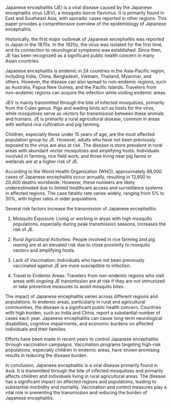 Japanese encephalitis (JE) is a viral disease caused by the Japanese encephalitis virus (JEV), a mosquito-borne flavivirus. It is primarily found in East and Southeast Asia, with sporadic cases reported in other regions. This paper provides a comprehensive overview of the epidemiology of Japanese encephalitis.

Historically, the first major outbreak of Japanese encephalitis was reported in Japan in the 1870s. In the 1920s, the virus was isolated for the first time, and its connection to neurological symptoms was established. Since then, JE has been recognized as a significant public health concern in many Asian countries.

Japanese encephalitis is endemic in 24 countries in the Asia-Pacific region, including India, China, Bangladesh, Vietnam, Thailand, Myanmar, and others. However, the disease can also spread to non-endemic regions, such as Australia, Papua New Guinea, and the Pacific Islands. Travelers from non-endemic regions can acquire the infection while visiting endemic areas.

JEV is mainly transmitted through the bite of infected mosquitoes, primarily from the Culex genus. Pigs and wading birds act as hosts for the virus, while mosquitoes serve as vectors for transmission between these animals and humans. JE is primarily a rural agricultural disease, common in areas with wetland rice cultivation and pig farming.

Children, especially those under 15 years of age, are the most affected population group by JE. However, adults who have not been previously exposed to the virus are also at risk. The disease is more prevalent in rural areas with abundant vector mosquitoes and amplifying hosts. Individuals involved in farming, rice field work, and those living near pig farms or wetlands are at a higher risk of JE.

According to the World Health Organization (WHO), approximately 68,000 cases of Japanese encephalitis occur annually, resulting in 13,600 to 20,400 deaths worldwide. However, these numbers are likely underestimated due to limited healthcare access and surveillance systems in affected regions. The case fatality rate varies widely, ranging from 5% to 30%, with higher rates in older populations.

Several risk factors increase the transmission of Japanese encephalitis:

1. Mosquito Exposure: Living or working in areas with high mosquito populations, especially during peak transmission seasons, increases the risk of JE.

2. Rural Agricultural Activities: People involved in rice farming and pig rearing are at an elevated risk due to close proximity to mosquito vectors and amplifying hosts.

3. Lack of Vaccination: Individuals who have not been previously vaccinated against JE are more susceptible to infection.

4. Travel to Endemic Areas: Travelers from non-endemic regions who visit areas with ongoing JE transmission are at risk if they are not immunized or take preventive measures to avoid mosquito bites.

The impact of Japanese encephalitis varies across different regions and populations. In endemic areas, particularly in rural and agricultural communities, the disease is a significant public health concern. Countries with high burden, such as India and China, report a substantial number of cases each year. Japanese encephalitis can cause long-term neurological disabilities, cognitive impairments, and economic burdens on affected individuals and their families.

Efforts have been made in recent years to control Japanese encephalitis through vaccination campaigns. Vaccination programs targeting high-risk populations, especially children in endemic areas, have shown promising results in reducing the disease burden.

In conclusion, Japanese encephalitis is a viral disease primarily found in Asia. It is transmitted through the bite of infected mosquitoes and primarily affects children and individuals living in rural agricultural areas. The disease has a significant impact on affected regions and populations, leading to substantial morbidity and mortality. Vaccination and control measures play a vital role in preventing the transmission and reducing the burden of Japanese encephalitis.